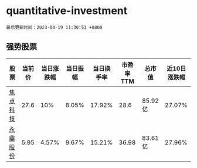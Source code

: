 # quantitative-investment

`最后更新时间：2023-04-19 11:30:53 +0800`

## 强势股票

|股票|当前价|当日涨跌幅|当日振幅|当日换手率|市盈率TTM|总市值|近10日涨跌幅|
|----|----|----|----|----|----|----|----|
|[焦点科技](https://xueqiu.com/S/SZ002315)|27.6|10%|8.05%|17.92%|28.6|85.92亿|27.07%|
|[永鼎股份](https://xueqiu.com/S/SH600105)|5.95|4.57%|9.67%|15.21%|36.98|83.61亿|27.96%|
